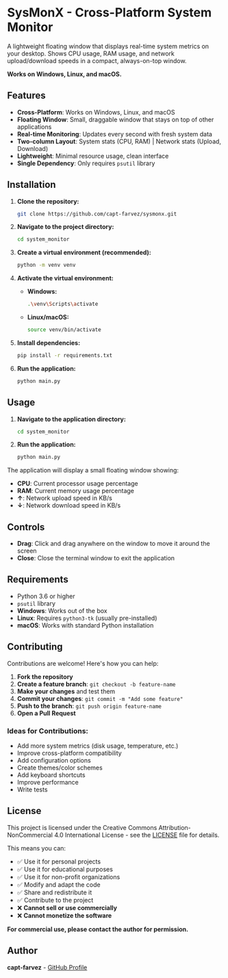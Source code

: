 # SysMonX - Cross-Platform System Monitor

A lightweight floating window that displays real-time system metrics on your desktop.
Shows CPU usage, RAM usage, and network upload/download speeds in a compact, always-on-top window.

**Works on Windows, Linux, and macOS.**

## Features

- **Cross-Platform**: Works on Windows, Linux, and macOS
- **Floating Window**: Small, draggable window that stays on top of other applications
- **Real-time Monitoring**: Updates every second with fresh system data
- **Two-column Layout**: System stats (CPU, RAM) | Network stats (Upload, Download)
- **Lightweight**: Minimal resource usage, clean interface
- **Single Dependency**: Only requires `psutil` library

## Installation

1. **Clone the repository:**
   ```bash
   git clone https://github.com/capt-farvez/sysmonx.git
   ```

2. **Navigate to the project directory:**
   ```bash
   cd system_monitor
   ```

3. **Create a virtual environment (recommended):**
   ```bash
   python -m venv venv
   ```

4. **Activate the virtual environment:**
    - **Windows:**
       ```bash
       .\venv\Scripts\activate
       ```
    - **Linux/macOS:**
       ```bash
       source venv/bin/activate
       ```

5. **Install dependencies:**
   ```bash
   pip install -r requirements.txt
   ```
6. **Run the application:**
   ```bash
   python main.py
   ```
## Usage

1. **Navigate to the application directory:**
   ```bash
   cd system_monitor
   ```

2. **Run the application:**
   ```bash
   python main.py
   ```

The application will display a small floating window showing:
- **CPU**: Current processor usage percentage
- **RAM**: Current memory usage percentage  
- **↑**: Network upload speed in KB/s
- **↓**: Network download speed in KB/s

## Controls

- **Drag**: Click and drag anywhere on the window to move it around the screen
- **Close**: Close the terminal window to exit the application

## Requirements

- Python 3.6 or higher
- `psutil` library
- **Windows**: Works out of the box
- **Linux**: Requires `python3-tk` (usually pre-installed)
- **macOS**: Works with standard Python installation

## Contributing

Contributions are welcome! Here's how you can help:

1. **Fork the repository**
2. **Create a feature branch**: `git checkout -b feature-name`
3. **Make your changes** and test them
4. **Commit your changes**: `git commit -m "Add some feature"`
5. **Push to the branch**: `git push origin feature-name`
6. **Open a Pull Request**

### Ideas for Contributions:
- Add more system metrics (disk usage, temperature, etc.)
- Improve cross-platform compatibility
- Add configuration options
- Create themes/color schemes
- Add keyboard shortcuts
- Improve performance
- Write tests

## License

This project is licensed under the Creative Commons Attribution-NonCommercial 4.0 International License - see the [LICENSE](LICENSE) file for details.

This means you can:
- ✅ Use it for personal projects
- ✅ Use it for educational purposes
- ✅ Use it for non-profit organizations
- ✅ Modify and adapt the code
- ✅ Share and redistribute it
- ✅ Contribute to the project
- ❌ **Cannot sell or use commercially**
- ❌ **Cannot monetize the software**

**For commercial use, please contact the author for permission.**

## Author

**capt-farvez** - [GitHub Profile](https://github.com/capt-farvez)